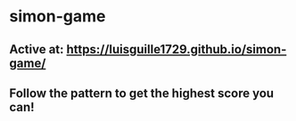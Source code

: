 # simon-game

## Active at: https://luisguille1729.github.io/simon-game/
## Follow the pattern to get the highest score you can!
